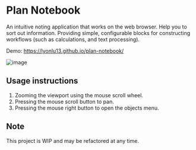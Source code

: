 # Plan Notebook
An intuitive noting application that works on the web browser.
Help you to sort out information. Providing simple, configurable blocks for constructing workflows (such as calculations, and text processing).

Demo: https://lyonlu13.github.io/plan-notebook/

![image](https://github.com/lyonlu13/plan-board/assets/59022542/c2540919-6020-49cb-b6e6-59e2fd770a66)

## Usage instructions
1. Zooming the viewport using the mouse scroll wheel.
2. Pressing the mouse scroll button to pan.
3. Pressing the mouse right button to open the objects menu.

## Note 
This project is WIP and may be refactored at any time.

